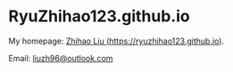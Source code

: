 # RyuZhihao123.github.io

My homepage: [Zhihao Liu (https://ryuzhihao123.github.io)](https://ryuzhihao123.github.io).

Email: liuzh96@outlook.com


